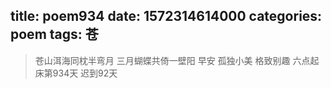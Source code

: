 title: poem934
date: 1572314614000
categories: poem
tags: 苍
---
> 苍山洱海同枕半弯月
三月蝴蝶共倚一壁阳
早安
孤独小美
格致别趣
六点起床第934天 迟到92天